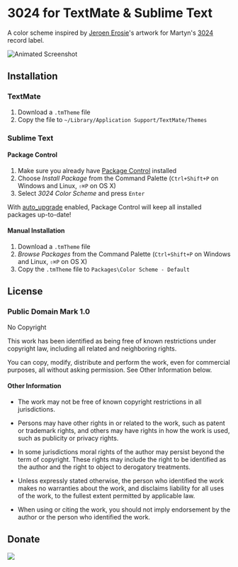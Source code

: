 # 3024 for TextMate & Sublime Text

A color scheme inspired by [Jeroen Erosie][1]'s artwork for Martyn's [3024][2] record label.

![Animated Screenshot][3]

## Installation

### TextMate

1. Download a `.tmTheme` file
2. Copy the file to `~/Library/Application Support/TextMate/Themes`

### Sublime Text

#### Package Control

1. Make sure you already have [Package Control][4] installed
2. Choose *Install Package* from the Command Palette (`Ctrl+Shift+P` on Windows and Linux, `⇧⌘P` on OS X)
3. Select *3024 Color Scheme* and press `Enter`

With [auto_upgrade][5] enabled, Package Control will keep all installed packages up-to-date!

#### Manual Installation

1. Download a `.tmTheme` file
2. *Browse Packages* from the Command Palette (`Ctrl+Shift+P` on Windows and Linux, `⇧⌘P` on OS X)
3. Copy the `.tmTheme` file to `Packages\Color Scheme - Default`

## License

### Public Domain Mark 1.0
No Copyright

This work has been identified as being free of known restrictions under copyright law, including all related and neighboring rights.

You can copy, modify, distribute and perform the work, even for commercial purposes, all without asking permission. See Other Information below.

#### Other Information
* The work may not be free of known copyright restrictions in all jurisdictions.

* Persons may have other rights in or related to the work, such as patent or trademark rights, and others may have rights in how the work is used, such as publicity or privacy rights.

* In some jurisdictions moral rights of the author may persist beyond the term of copyright. These rights may include the right to be identified as the author and the right to object to derogatory treatments.
* Unless expressly stated otherwise, the person who identified the work makes no warranties about the work, and disclaims liability for all uses of the work, to the fullest extent permitted by applicable law.

* When using or citing the work, you should not imply endorsement by the author or the person who identified the work.

## Donate

[<img src="https://raw.github.com/balupton/flattr-buttons/master/badge-89x18.gif" />][6]

[1]: http://www.erosie.net/
[2]: http://www.3024world.com/
[3]: https://raw.github.com/idleberg/3024.tmTheme/master/images/screenshot.gif
[4]: http://wbond.net/sublime_packages/package_control/
[5]: http://wbond.net/sublime_packages/package_control/settings/
[6]: https://flattr.com/submit/auto?user_id=idleberg&url=https://github.cohttps://github.com/idleberg/package_control_channel/blob/master/repositories.jsonm/idleberg/3024/&title=3024&20Color%20Scheme&description=A%20color%20scheme%20inspired%20by%20[Jeroen%20Erosie%27s%20artwork%20for%20the%203024%20record%20label&language=en_GB&tags=3024,erosie,color%20scheme,theme,syntax%20highlight,style-sheets&hidden=0&category=software